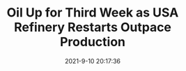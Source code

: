 ---
"title": "Oil Up for Third Week as USA Refinery Restarts Outpace Production"
"date": "2021-9-10 20:17:36"
"feed_name": "RIGZONE"
"feed_website": "http://www.rigzone.com/"
"feed_rss": "http://www.rigzone.com/news/rss/rigzone_latest.aspx"
"link": "https://www.rigzone.com/news/wire/oil_up_for_third_week_as_usa_refinery_restarts_outpace_production-10-sep-2021-166414-article/?rss=true"
"file": "_posts/85b7b8c12361174acf5da3372db50f569f05eb11.md"
"accident": "0"
"drilling": "0"
---